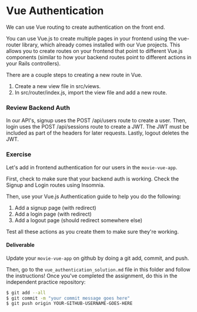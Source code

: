 # Vue Authentication

We can use Vue routing to create authentication on the front end.

You can use Vue.js to create multiple pages in your frontend using the vue-router library, which already comes installed with our Vue projects. This allows you to create routes on your frontend that point to different Vue.js components (similar to how your backend routes point to different actions in your Rails controllers).

There are a couple steps to creating a new route in Vue.

1. Create a new view file in src/views.
2. In src/router/index.js, import the view file and add a new route.

### Review Backend Auth

In our API's, signup uses the POST /api/users route to create a user. Then, login uses the POST /api/sessions route to create a JWT. The JWT must be included as part of the headers for later requests. Lastly, logout deletes the JWT.

### Exercise

Let's add in frontend authentication for our users in the `movie-vue-app`.

First, check to make sure that your backend auth is working. Check the Signup and Login routes using Insomnia.

Then, use your Vue.js Authentication guide to help you do the following:

1. Add a signup page (with redirect)
2. Add a login page (with redirect)
3. Add a logout page (should redirect somewhere else)

Test all these actions as you create them to make sure they're working.

#### Deliverable

Update your `movie-vue-app` on github by doing a git add, commit, and push.

Then, go to the `vue_authentication_solution.md` file in this folder and follow the instructions! Once you've completed the assignment, do this in the independent practice repository:

```bash
$ git add --all
$ git commit -m "your commit message goes here"
$ git push origin YOUR-GITHUB-USERNAME-GOES-HERE
```
